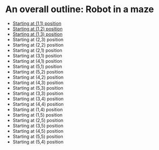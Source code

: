 # An overall outline: Robot in a maze

- [Starting at (1,1) position](<starting-at-(1,1)-position.md>)
- [Starting at (1,2) position](<starting-at-(1,2)-position.md>)
- [Starting at (1,3) position](<starting-at-(1,3)-position.md>)
- Starting at (2,3) position
- Starting at (2,2) position
- Starting at (2,1) position
- Starting at (3,1) position
- Starting at (4,1) position
- Starting at (5,1) position
- Starting at (5,2) position
- Starting at (4,2) position
- Starting at (4,3) position
- Starting at (5,3) position
- Starting at (3,3) position
- Starting at (3,4) position
- Starting at (4,4) position
- Starting at (1,4) position
- Starting at (1,5) position
- Starting at (2,5) position
- Starting at (3,5) position
- Starting at (4,5) position
- Starting at (5,5) position
- Starting at (5,4) position
